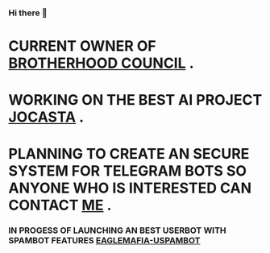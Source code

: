 ### Hi there 👋

<!--
**Jatindalal875/Jatindalal875** is a ✨ _special_ ✨ repository because its `README.md` (this file) appears on your GitHub profile.

Here are some ideas to get you started:

- 🔭 I’m currently working on ...
- 🌱 I’m currently learning ...
- 👯 I’m looking to collaborate on ...
- 🤔 I’m looking for help with ...
- 💬 Ask me about ...
- 📫 How to reach me: ...
- 😄 Pronouns: ...
- ⚡ Fun fact: ...
-->
# CURRENT OWNER OF [BROTHERHOOD COUNCIL](https://t.me//BROTHERHOOD_SUPPORT) .

# WORKING ON THE BEST AI PROJECT [JOCASTA](https://github.com/TEAM-JOCASTA/JOCASTA) .

# PLANNING TO CREATE AN SECURE SYSTEM FOR TELEGRAM BOTS SO ANYONE WHO IS INTERESTED CAN CONTACT [ME](https://t.me//GANGLAND_01) .

### IN PROGESS OF LAUNCHING AN BEST USERBOT WITH SPAMBOT FEATURES [EAGLEMAFIA-USPAMBOT]()
